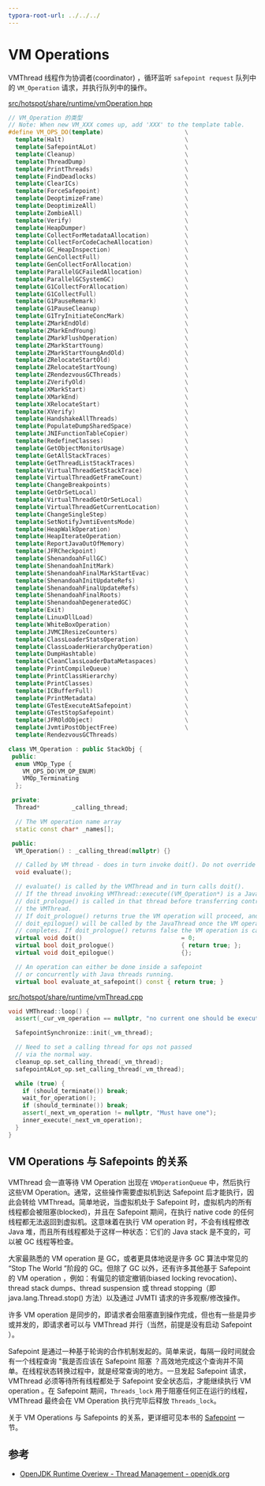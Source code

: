 ```yaml
---
typora-root-url: ../../../
---
```






# VM Operations







VMThread 线程作为协调者(coordinator) ，循环监听 `safepoint request`  队列中的  `VM_Operation` 请求，并执行队列中的操作。



[src/hotspot/share/runtime/vmOperation.hpp](https://github.com/openjdk/jdk//blob/890adb6410dab4606a4f26a942aed02fb2f55387/src/hotspot/share/runtime/vmOperation.hpp#L124)

```c++
// VM_Operation 的类型
// Note: When new VM_XXX comes up, add 'XXX' to the template table.
#define VM_OPS_DO(template)                       \
  template(Halt)                                  \
  template(SafepointALot)                         \
  template(Cleanup)                               \
  template(ThreadDump)                            \
  template(PrintThreads)                          \
  template(FindDeadlocks)                         \
  template(ClearICs)                              \
  template(ForceSafepoint)                        \
  template(DeoptimizeFrame)                       \
  template(DeoptimizeAll)                         \
  template(ZombieAll)                             \
  template(Verify)                                \
  template(HeapDumper)                            \
  template(CollectForMetadataAllocation)          \
  template(CollectForCodeCacheAllocation)         \
  template(GC_HeapInspection)                     \
  template(GenCollectFull)                        \
  template(GenCollectForAllocation)               \
  template(ParallelGCFailedAllocation)            \
  template(ParallelGCSystemGC)                    \
  template(G1CollectForAllocation)                \
  template(G1CollectFull)                         \
  template(G1PauseRemark)                         \
  template(G1PauseCleanup)                        \
  template(G1TryInitiateConcMark)                 \
  template(ZMarkEndOld)                           \
  template(ZMarkEndYoung)                         \
  template(ZMarkFlushOperation)                   \
  template(ZMarkStartYoung)                       \
  template(ZMarkStartYoungAndOld)                 \
  template(ZRelocateStartOld)                     \
  template(ZRelocateStartYoung)                   \
  template(ZRendezvousGCThreads)                  \
  template(ZVerifyOld)                            \
  template(XMarkStart)                            \
  template(XMarkEnd)                              \
  template(XRelocateStart)                        \
  template(XVerify)                               \
  template(HandshakeAllThreads)                   \
  template(PopulateDumpSharedSpace)               \
  template(JNIFunctionTableCopier)                \
  template(RedefineClasses)                       \
  template(GetObjectMonitorUsage)                 \
  template(GetAllStackTraces)                     \
  template(GetThreadListStackTraces)              \
  template(VirtualThreadGetStackTrace)            \
  template(VirtualThreadGetFrameCount)            \
  template(ChangeBreakpoints)                     \
  template(GetOrSetLocal)                         \
  template(VirtualThreadGetOrSetLocal)            \
  template(VirtualThreadGetCurrentLocation)       \
  template(ChangeSingleStep)                      \
  template(SetNotifyJvmtiEventsMode)              \
  template(HeapWalkOperation)                     \
  template(HeapIterateOperation)                  \
  template(ReportJavaOutOfMemory)                 \
  template(JFRCheckpoint)                         \
  template(ShenandoahFullGC)                      \
  template(ShenandoahInitMark)                    \
  template(ShenandoahFinalMarkStartEvac)          \
  template(ShenandoahInitUpdateRefs)              \
  template(ShenandoahFinalUpdateRefs)             \
  template(ShenandoahFinalRoots)                  \
  template(ShenandoahDegeneratedGC)               \
  template(Exit)                                  \
  template(LinuxDllLoad)                          \
  template(WhiteBoxOperation)                     \
  template(JVMCIResizeCounters)                   \
  template(ClassLoaderStatsOperation)             \
  template(ClassLoaderHierarchyOperation)         \
  template(DumpHashtable)                         \
  template(CleanClassLoaderDataMetaspaces)        \
  template(PrintCompileQueue)                     \
  template(PrintClassHierarchy)                   \
  template(PrintClasses)                          \
  template(ICBufferFull)                          \
  template(PrintMetadata)                         \
  template(GTestExecuteAtSafepoint)               \
  template(GTestStopSafepoint)                    \
  template(JFROldObject)                          \
  template(JvmtiPostObjectFree)                   \
  template(RendezvousGCThreads)

class VM_Operation : public StackObj {
 public:
  enum VMOp_Type {
    VM_OPS_DO(VM_OP_ENUM)
    VMOp_Terminating
  };

 private:
  Thread*         _calling_thread;

  // The VM operation name array
  static const char* _names[];

 public:
  VM_Operation() : _calling_thread(nullptr) {}

  // Called by VM thread - does in turn invoke doit(). Do not override this
  void evaluate();

  // evaluate() is called by the VMThread and in turn calls doit().
  // If the thread invoking VMThread::execute((VM_Operation*) is a JavaThread,
  // doit_prologue() is called in that thread before transferring control to
  // the VMThread.
  // If doit_prologue() returns true the VM operation will proceed, and
  // doit_epilogue() will be called by the JavaThread once the VM operation
  // completes. If doit_prologue() returns false the VM operation is cancelled.
  virtual void doit()                            = 0;
  virtual bool doit_prologue()                   { return true; };
  virtual void doit_epilogue()                   {};

  // An operation can either be done inside a safepoint
  // or concurrently with Java threads running.
  virtual bool evaluate_at_safepoint() const { return true; }
```





[src/hotspot/share/runtime/vmThread.cpp](https://github.com/openjdk/jdk//blob/890adb6410dab4606a4f26a942aed02fb2f55387/src/hotspot/share/runtime/vmThread.cpp#L487)

```c++
void VMThread::loop() {
  assert(_cur_vm_operation == nullptr, "no current one should be executing");

  SafepointSynchronize::init(_vm_thread);

  // Need to set a calling thread for ops not passed
  // via the normal way.
  cleanup_op.set_calling_thread(_vm_thread);
  safepointALot_op.set_calling_thread(_vm_thread);

  while (true) {
    if (should_terminate()) break;
    wait_for_operation();
    if (should_terminate()) break;
    assert(_next_vm_operation != nullptr, "Must have one");
    inner_execute(_next_vm_operation);
  }
}
```





## VM Operations 与 Safepoints 的关系



VMThread 会一直等待 VM Operation 出现在 `VMOperationQueue` 中，然后执行这些VM Operation。通常，这些操作需要虚拟机到达 Safepoint 后才能执行，因此会转给 VMThread。简单地说，当虚拟机处于 Safepoint 时，虚拟机内的所有线程都会被阻塞(blocked)，并且在 Safepoint 期间，在执行 native code 的任何线程都无法返回到虚拟机。这意味着在执行 VM operation 时，不会有线程修改 Java 堆，而且所有线程都处于这样一种状态：它们的 Java stack 是不变的，可以被 GC 线程等检查。

大家最熟悉的 VM operation 是 GC，或者更具体地说是许多 GC 算法中常见的 “Stop The World ”阶段的 GC。但除了 GC 以外，还有许多其他基于 Safepoint 的 VM operation ，例如：有偏见的锁定撤销(biased locking revocation)、thread stack dumps、thread suspension 或 thread stopping（即 java.lang.Thread.stop() 方法）以及通过 JVMTI 请求的许多观察/修改操作。

许多 VM operation 是同步的，即请求者会阻塞直到操作完成，但也有一些是异步或并发的，即请求者可以与 VMThread 并行（当然，前提是没有启动 Safepoint ）。

Safepoint 是通过一种基于轮询的合作机制发起的。简单来说，每隔一段时间就会有一个线程查询 "我是否应该在 Safepoint 阻塞 ？高效地完成这个查询并不简单。在线程状态转换过程中，就是经常查询的地方。一旦发起 Safepoint 请求，VMThread 必须等待所有线程都处于 Safepoint 安全状态后，才能继续执行 VM operation 。在 Safepoint 期间，`Threads_lock` 用于阻塞任何正在运行的线程，VMThread 最终会在 VM Operation 执行完毕后释放 `Threads_lock`。



关于 VM Operations 与 Safepoints 的关系，更详细可见本书的 [Safepoint](/exec-engine/safepoint/safepoint.md)  一节。




















































## 参考
- [OpenJDK Runtime Overiew - Thread Management - openjdk.org](https://openjdk.org/groups/hotspot/docs/RuntimeOverview.html#Thread%20Management|outline:~:text=VM%20Operations%20and%20Safepoints)

